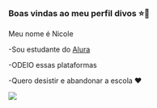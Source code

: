 ### Boas vindas ao meu perfil divos ⭐👋

Meu nome é Nicole

-Sou estudante do [Alura](https://www.alura.com.br)

-ODEIO essas plataformas

-Quero desistir e abandonar a escola ❤️



![](https://media.tenor.com/vE40239tdYQAAAAM/shin-shinichi-okazaki.gif)
